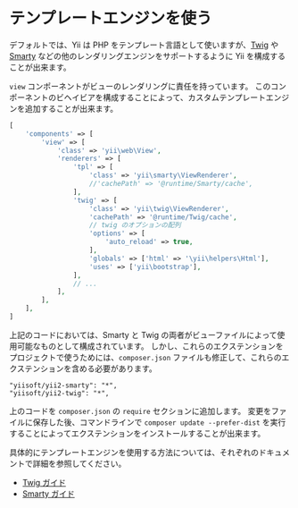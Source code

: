 テンプレートエンジンを使う
==========================

デフォルトでは、Yii は PHP をテンプレート言語として使いますが、[Twig](http://twig.sensiolabs.org/) や [Smarty](http://www.smarty.net/) などの他のレンダリングエンジンをサポートするように Yii を構成することが出来ます。

`view` コンポーネントがビューのレンダリングに責任を持っています。
このコンポーネントのビヘイビアを構成することによって、カスタムテンプレートエンジンを追加することが出来ます。

```php
[
    'components' => [
        'view' => [
            'class' => 'yii\web\View',
            'renderers' => [
                'tpl' => [
                    'class' => 'yii\smarty\ViewRenderer',
                    //'cachePath' => '@runtime/Smarty/cache',
                ],
                'twig' => [
                    'class' => 'yii\twig\ViewRenderer',
                    'cachePath' => '@runtime/Twig/cache',
                    // twig のオプションの配列
                    'options' => [
                        'auto_reload' => true,
                    ],
                    'globals' => ['html' => '\yii\helpers\Html'],
                    'uses' => ['yii\bootstrap'],
                ],
                // ...
            ],
        ],
    ],
]
```

上記のコードにおいては、Smarty と Twig の両者がビューファイルによって使用可能なものとして構成されています。
しかし、これらのエクステンションをプロジェクトで使うためには、`composer.json` ファイルも修正して、これらのエクステンションを含める必要があります。

```
"yiisoft/yii2-smarty": "*",
"yiisoft/yii2-twig": "*",
```

上のコードを `composer.json` の `require` セクションに追加します。
変更をファイルに保存した後、コマンドラインで `composer update --prefer-dist` を実行することによってエクステンションをインストールすることが出来ます。

具体的にテンプレートエンジンを使用する方法については、それぞれのドキュメントで詳細を参照してください。

- [Twig ガイド](https://github.com/yiisoft/yii2-twig/tree/master/docs/guide-ja)
- [Smarty ガイド](https://github.com/yiisoft/yii2-smarty/tree/master/docs/guide-ja)

